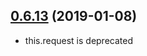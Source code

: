 <a name="0.6.13"></a>
## [0.6.13](https://github.com/windyGex/roy/compare/0.6.12...0.6.13) (2019-01-08)

* this.request is deprecated
